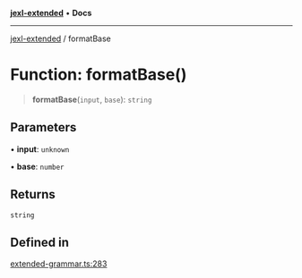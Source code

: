 [**jexl-extended**](../README.md) • **Docs**

***

[jexl-extended](../globals.md) / formatBase

# Function: formatBase()

> **formatBase**(`input`, `base`): `string`

## Parameters

• **input**: `unknown`

• **base**: `number`

## Returns

`string`

## Defined in

[extended-grammar.ts:283](https://github.com/nikoraes/jexl-extended/blob/db8adde102268337995e72b2224f129152316ed5/src/extended-grammar.ts#L283)
